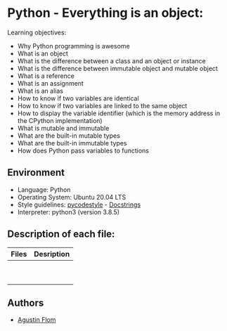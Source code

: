 # Python - Everything is an object:

Learning objectives:

* Why Python programming is awesome
* What is an object
* What is the difference between a class and an object or instance
* What is the difference between immutable object and mutable object
* What is a reference
* What is an assignment
* What is an alias
* How to know if two variables are identical
* How to know if two variables are linked to the same object
* How to display the variable identifier (which is the memory address in the CPython implementation)
* What is mutable and immutable
* What are the built-in mutable types
* What are the built-in immutable types
* How does Python pass variables to functions

## Environment

* Language: Python
* Operating System: Ubuntu 20.04 LTS
* Style guidelines: [pycodestyle](https://pypi.org/project/pycodestyle/) - [Docstrings](https://sphinxcontrib-napoleon.readthedocs.io/en/latest/example_google.html)
* Interpreter: python3 (version 3.8.5)

## Description of each file:

| Files          |Desription
|:----------------|:-------------------------------:|
| |
| |
| |
| |
| |
| |
| |
| |
| |


## Authors

* [Agustin Flom](https://github.com/agusfl)
